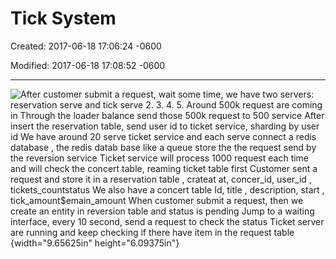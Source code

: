 # Tick System

Created: 2017-06-18 17:06:24 -0600

Modified: 2017-06-18 17:08:52 -0600

---

![After customer submit a request, wait some time, we have two servers: reservation serve and tick serve 2. 3. 4. 5. Around 500k request are coming in Through the loader balance send those 500k request to 500 service After insert the reservation table, send user id to ticket service, sharding by user id We have around 20 serve ticket service and each serve connect a redis database , the redis datab base like a queue store the the request send by the reversion service Ticket service will process 1000 request each time and will check the concert table, reaming ticket table first Customer sent a request and store it in a reservation table , crateat at, concer_id, user_id , tickets_countstatus We also have a concert table Id, title , description, start , tick_amount$emain_amount When customer submit a request, then we create an entity in reversion table and status is pending Jump to a waiting interface, every 10 second, send a request to check the status Ticket server are running and keep checking if there have item in the request table ](../../media/Payment^JTrade-Tick-System-Tick-System-image1.png){width="9.65625in" height="6.09375in"}



